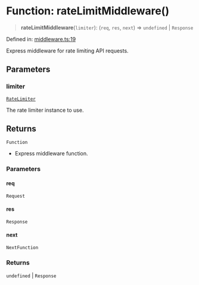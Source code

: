 # Function: rateLimitMiddleware()

> **rateLimitMiddleware**(`limiter`): (`req`, `res`, `next`) => `undefined` \| `Response`

Defined in: [middleware.ts:19](https://github.com/The-Node-Forge/api-rate-limit/blob/80ce7d7b38f74cf2444ba0f4e8ff16bc2888907d/src/middleware.ts#L19)

Express middleware for rate limiting API requests.

## Parameters

### limiter

[`RateLimiter`](../classes/RateLimiter.md)

The rate limiter instance to use.

## Returns

`Function`

- Express middleware function.

### Parameters

#### req

`Request`

#### res

`Response`

#### next

`NextFunction`

### Returns

`undefined` \| `Response`
